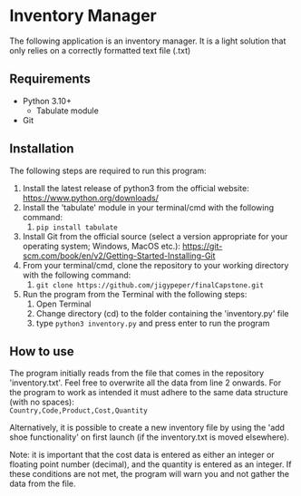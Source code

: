 # Inventory Manager
The following application is an inventory manager. It is a light solution that only relies on a correctly formatted text file (.txt)

## Requirements
- Python 3.10+
    - Tabulate module
- Git

## Installation
The following steps are required to run this program:
1. Install the latest release of python3 from the official website: https://www.python.org/downloads/
2. Install the 'tabulate' module in your terminal/cmd with the following command:
    1. `pip install tabulate`
3. Install Git from the official source (select a version appropriate for your operating system; Windows, MacOS etc.): https://git-scm.com/book/en/v2/Getting-Started-Installing-Git
4. From your terminal/cmd, clone the repository to your working directory with the following command:
    1. `git clone https://github.com/jigypeper/finalCapstone.git`
5. Run the program from the Terminal with the following steps:
    1. Open Terminal
    2. Change directory (cd) to the folder containing the 'inventory.py' file
    3. type `python3 inventory.py` and press enter to run the program

## How to use
The program initially reads from the file that comes in the repository 'inventory.txt'. Feel free to overwrite all the data from line 2 onwards. For the program to work as intended it must adhere to the same data structure (with no spaces):  
`Country,Code,Product,Cost,Quantity`  

Alternatively, it is possible to create a new inventory file by using the 'add shoe functionality' on first launch (if the inventory.txt is moved elsewhere).  
  
Note: it is important that the cost data is entered as either an integer or floating point number (decimal), and the quantity is entered as an integer. If these conditions are not met, the program will warn you and not gather the data from the file.
